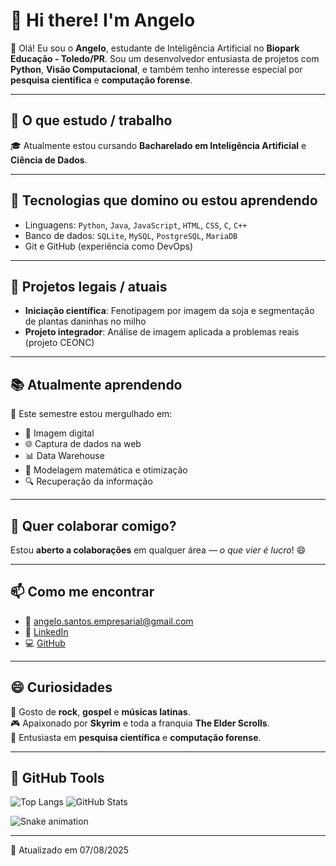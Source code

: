 # 👋 Hi there! I'm Angelo

🤖 Olá! Eu sou o **Angelo**, estudante de Inteligência Artificial no **Biopark Educação - Toledo/PR**. Sou um desenvolvedor entusiasta de projetos com **Python**, **Visão Computacional**, e também tenho interesse especial por **pesquisa científica** e **computação forense**.

---

## 🧠 O que estudo / trabalho

🎓 Atualmente estou cursando **Bacharelado em Inteligência Artificial** e **Ciência de Dados**.

---

## 🚀 Tecnologias que domino ou estou aprendendo

- Linguagens: `Python`, `Java`, `JavaScript`, `HTML`, `CSS`, `C`, `C++`
- Banco de dados: `SQLite`, `MySQL`, `PostgreSQL`, `MariaDB`
- Git e GitHub (experiência como DevOps)

---

## 🔭 Projetos legais / atuais

- **Iniciação científica**: Fenotipagem por imagem da soja e segmentação de plantas daninhas no milho
- **Projeto integrador**: Análise de imagem aplicada a problemas reais (projeto CEONC)

---

## 📚 Atualmente aprendendo

📌 Este semestre estou mergulhado em:

- 📸 Imagem digital
- 🌐 Captura de dados na web
- 📊 Data Warehouse
- 🧮 Modelagem matemática e otimização
- 🔍 Recuperação da informação

---

## 🤝 Quer colaborar comigo?

Estou **aberto a colaborações** em qualquer área — _o que vier é lucro_! 😄

---

## 📫 Como me encontrar

- 📧 angelo.santos.empresarial@gmail.com  
- 🔗 [LinkedIn](https://www.linkedin.com/in/angelo-gabriel-8aaaa1321/)  
- 💻 [GitHub](https://github.com/AngeloDev-New/)

---

## 😄 Curiosidades

🎸 Gosto de **rock**, **gospel** e **músicas latinas**.  
🎮 Apaixonado por **Skyrim** e toda a franquia **The Elder Scrolls**.  
🔬 Entusiasta em **pesquisa científica** e **computação forense**.

---

## 🧰 GitHub Tools

![Top Langs](https://github-readme-stats.vercel.app/api/top-langs/?username=AngeloDev-New&layout=compact&theme=dracula)
![GitHub Stats](https://github-readme-stats.vercel.app/api?username=AngeloDev-New&show_icons=true&theme=dracula)

![Snake animation](https://github.com/AngeloDev-New/AngeloDev-New/blob/output/github-contribution-grid-snake.svg)

---

📅 Atualizado em 07/08/2025
